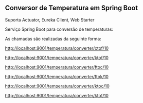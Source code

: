 ## Conversor de Temperatura em Spring Boot

Suporta Actuator, Eureka Client, Web Starter

Serviço Spring Boot para conversão de temperaturas:

As chamadas são realizadas da seguinte forma:

[http://localhost:9001/temperatura/converter/ctof/10](http://localhost:9001/temperatura/converter/ctof/10)

[http://localhost:9001/temperatura/converter/ktof/10](http://localhost:9001/temperatura/converter/ktof/10)

[http://localhost:9001/temperatura/converter/ftoc/10](http://localhost:9001/temperatura/converter/ftoc/10)

[http://localhost:9001/temperatura/converter/ftok/10](http://localhost:9001/temperatura/converter/ftok/10)

[http://localhost:9001/temperatura/converter/ktoc/10](http://localhost:9001/temperatura/converter/ktoc/10)

[http://localhost:9001/temperatura/converter/ktof/10](http://localhost:9001/temperatura/converter/ktof/10)
